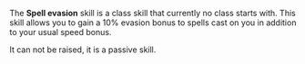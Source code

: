 ---
---
The **Spell evasion** skill is a class skill that currently no class starts with. This skill allows you to gain a 10% evasion bonus to spells cast on you in addition to your usual speed bonus.

It can not be raised, it is a passive skill.
